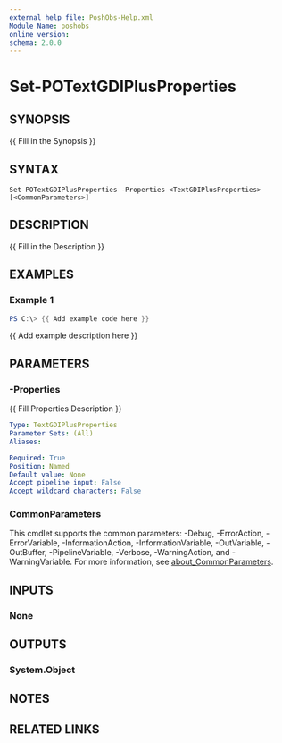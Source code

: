 ```yaml
---
external help file: PoshObs-Help.xml
Module Name: poshobs
online version:
schema: 2.0.0
---
```


# Set-POTextGDIPlusProperties

## SYNOPSIS
{{ Fill in the Synopsis }}

## SYNTAX

```
Set-POTextGDIPlusProperties -Properties <TextGDIPlusProperties> [<CommonParameters>]
```

## DESCRIPTION
{{ Fill in the Description }}

## EXAMPLES

### Example 1
```powershell
PS C:\> {{ Add example code here }}
```

{{ Add example description here }}

## PARAMETERS

### -Properties
{{ Fill Properties Description }}

```yaml
Type: TextGDIPlusProperties
Parameter Sets: (All)
Aliases:

Required: True
Position: Named
Default value: None
Accept pipeline input: False
Accept wildcard characters: False
```

### CommonParameters
This cmdlet supports the common parameters: -Debug, -ErrorAction, -ErrorVariable, -InformationAction, -InformationVariable, -OutVariable, -OutBuffer, -PipelineVariable, -Verbose, -WarningAction, and -WarningVariable. For more information, see [about_CommonParameters](http://go.microsoft.com/fwlink/?LinkID=113216).

## INPUTS

### None

## OUTPUTS

### System.Object
## NOTES

## RELATED LINKS
